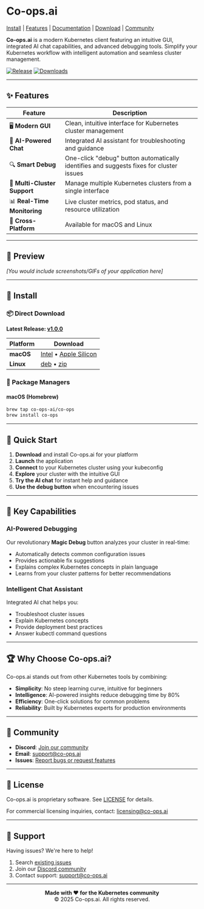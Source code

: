 # Co-ops.ai

[Install](#-install) | [Features](#-features) | [Documentation](#-documentation) | [Download](#-download) | [Community](#-community)

**Co-ops.ai** is a modern Kubernetes client featuring an intuitive GUI, integrated AI chat capabilities, and advanced debugging tools. Simplify your Kubernetes workflow with intelligent automation and seamless cluster management.

[![Release](https://img.shields.io/github/v/release/co-ops-ai/co-ops-ai?display_name=tag&sort=semver)](https://github.com/co-ops-ai/co-ops-ai/releases)
[![Downloads](https://img.shields.io/github/downloads/co-ops-ai/co-ops-ai/total)](https://github.com/co-ops-ai/co-ops-ai/releases)

---

## ✨ Features

| Feature | Description |
|---------|------------|
| 🖥️ **Modern GUI** | Clean, intuitive interface for Kubernetes cluster management |
| 🤖 **AI-Powered Chat** | Integrated AI assistant for troubleshooting and guidance |
| 🔍 **Smart Debug** | One-click "debug" button automatically identifies and suggests fixes for cluster issues |
| 🚀 **Multi-Cluster Support** | Manage multiple Kubernetes clusters from a single interface |
| 📊 **Real-Time Monitoring** | Live cluster metrics, pod status, and resource utilization |
| 📱 **Cross-Platform** | Available for macOS and Linux |

---

## 🎥 Preview

*[You would include screenshots/GIFs of your application here]*

---

## 🚀 Install

### 📦 Direct Download

**Latest Release: [v1.0.0](https://github.com/co-ops-ai/co-ops-ai/releases/latest)**

| Platform | Download |
|----------|----------|
| **macOS** | [Intel](https://github.com/co-ops-ai/co-ops-ai/releases/latest/download/co-ops-ai-darwin-x64.dmg) • [Apple Silicon](https://github.com/co-ops-ai/co-ops-ai/releases/latest/download/co-ops-ai-darwin-arm64.dmg) |
| **Linux** | [deb](https://download.co-ops.ai/co-ops_1.0.0_amd64.deb) • [zip](https://github.com/co-ops-ai/co-ops-ai/releases/latest/download/co-ops-ai-linux-x64.zip) |

### 🍺 Package Managers

#### macOS (Homebrew)
```bash
brew tap co-ops-ai/co-ops
brew install co-ops
```

---

## 🎯 Quick Start

1. **Download** and install Co-ops.ai for your platform
2. **Launch** the application
3. **Connect** to your Kubernetes cluster using your kubeconfig
4. **Explore** your cluster with the intuitive GUI
5. **Try the AI chat** for instant help and guidance
6. **Use the debug button** when encountering issues

---

## 🔧 Key Capabilities

### AI-Powered Debugging
Our revolutionary **Magic Debug** button analyzes your cluster in real-time:
- Automatically detects common configuration issues
- Provides actionable fix suggestions
- Explains complex Kubernetes concepts in plain language
- Learns from your cluster patterns for better recommendations

### Intelligent Chat Assistant
Integrated AI chat helps you:
- Troubleshoot cluster issues
- Explain Kubernetes concepts
- Provide deployment best practices
- Answer kubectl command questions
---

## 🏆 Why Choose Co-ops.ai?

Co-ops.ai stands out from other Kubernetes tools by combining:
- **Simplicity**: No steep learning curve, intuitive for beginners
- **Intelligence**: AI-powered insights reduce debugging time by 80%
- **Efficiency**: One-click solutions for common problems
- **Reliability**: Built by Kubernetes experts for production environments

---

## 💬 Community

- **Discord**: [Join our community](https://discord.com/invite/jwuEtQczdK)
- **Email**: support@co-ops.ai
- **Issues**: [Report bugs or request features](https://github.com/co-ops-ai/co-ops-ai/issues)

---

## 📄 License

Co-ops.ai is proprietary software. See [LICENSE](LICENSE) for details.

For commercial licensing inquiries, contact: licensing@co-ops.ai

---

## 🚨 Support

Having issues? We're here to help!

1. Search [existing issues](https://github.com/co-ops-ai/co-ops-ai/issues)
2. Join our [Discord community](https://discord.com/invite/jwuEtQczdK)
3. Contact support: support@co-ops.ai

---

<p align="center">
  <strong>Made with ❤️ for the Kubernetes community</strong><br>
  © 2025 Co-ops.ai. All rights reserved.
</p>